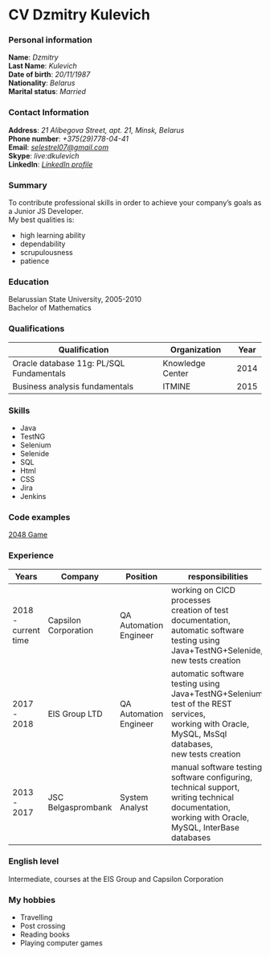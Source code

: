 # CV Dzmitry Kulevich

### Personal information
**Name**: *Dzmitry*  
**Last Name**: *Kulevich*  
**Date of birth**: *20/11/1987*  
**Nationality**: *Belarus*  
**Marital status**: *Married*

### Contact Information

**Address**: *21 Alibegova Street, apt. 21, Minsk, Belarus*  
**Phone number**: *+375(29)778-04-41*  
**Email**: *selestrel07@gmail.com*  
**Skype**: *live:dkulevich*  
**LinkedIn**: *[LinkedIn profile](https://linkedin.com/in/dmitry-kulevich-6ba855129)*

### Summary

To contribute professional skills in order to achieve your company’s goals as a Junior JS Developer.  
My best qualities is:
* high learning ability
* dependability
* scrupulousness
* patience

### Education

Belarussian State University, 2005-2010  
Bachelor of Mathematics

### Qualifications

Qualification | Organization | Year
--------------|--------------|-----
Oracle database 11g: PL/SQL Fundamentals | Knowledge Center | 2014  
Business analysis fundamentals | ITMINE | 2015

### Skills

* Java
* TestNG
* Selenium
* Selenide
* SQL
* Html
* CSS
* Jira
* Jenkins

### Code examples

[2048 Game](https://selestrel.github.io/)

### Experience

Years | Company | Position | responsibilities
------|---------|----------|-----------------
2018 - current time | Capsilon Corporation| QA Automation Engineer | working on CICD processes<br> creation of test documentation,<br> automatic software testing using Java+TestNG+Selenide, <br> new tests creation
2017 - 2018 | EIS Group LTD | QA Automation Engineer | automatic software testing using Java+TestNG+Selenium, <br>test of the REST services, <br> working with Oracle, MySQL, MsSql databases, <br> new tests creation
2013 - 2017 | JSC Belgasprombank | System Analyst | manual software testing,<br> software configuring,<br> technical support,<br> writing technical documentation,<br>working with Oracle, MySQL, InterBase databases

### English level

Intermediate, courses at the EIS Group and Capsilon Corporation

### My hobbies

* Travelling
* Post crossing
* Reading books
* Playing computer games